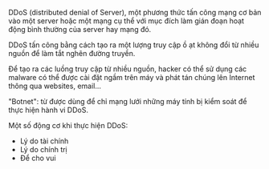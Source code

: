 DDoS (distributed denial of Server), một phương thức tấn công mạng cơ bản vào một server hoặc một mạng cụ thể với mục đích làm gián đoạn hoạt động bình thường của server hay mạng đó.

DDoS tấn công bằng cách tạo ra một lượng truy cập ồ ạt không đổi từ nhiều nguồn để làm tắt nghẽn đường truyền.

Để tạo ra các luồng truy cập từ nhiều nguồn, hacker có thể sử dụng các malware có thể được cài đặt ngầm trên máy và phát tán chúng lên Internet thông qua websites, email...

"Botnet": từ được dùng để chỉ mạng lưới những máy tính bị kiểm soát để thực hiện hành vi DDoS.

Một số động cơ khi thực hiện DDoS:
- Lý do tài chính
- Lý do chính trị
- Để cho vui